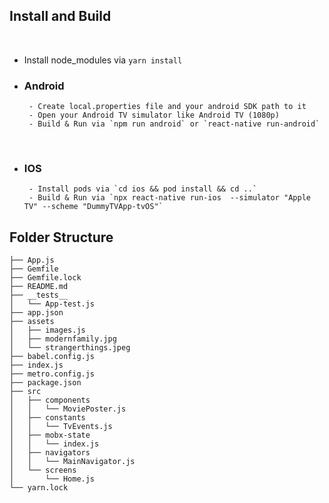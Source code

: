 ## Install and Build
​
- Install node_modules via ```yarn install```
​
-  ### Android
        - Create local.properties file and your android SDK path to it
        - Open your Android TV simulator like Android TV (1080p)
        - Build & Run via `npm run android` or `react-native run-android`
​
- ### IOS
       - Install pods via `cd ios && pod install && cd ..`
       - Build & Run via `npx react-native run-ios  --simulator "Apple TV" --scheme "DummyTVApp-tvOS"`

## Folder Structure
```
├── App.js
├── Gemfile
├── Gemfile.lock
├── README.md
├── __tests__
│   └── App-test.js
├── app.json
├── assets
│   ├── images.js
│   ├── modernfamily.jpg
│   └── strangerthings.jpeg
├── babel.config.js
├── index.js
├── metro.config.js
├── package.json
├── src
│   ├── components
│   │   └── MoviePoster.js
│   ├── constants
│   │   └── TvEvents.js
│   ├── mobx-state
│   │   └── index.js
│   ├── navigators
│   │   └── MainNavigator.js
│   └── screens
│       └── Home.js
└── yarn.lock
```